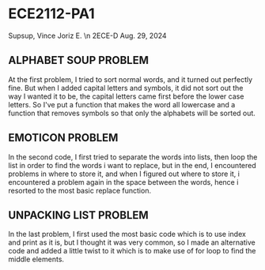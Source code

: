 # ECE2112-PA1
Supsup, Vince Joriz E. \n
2ECE-D
Aug. 29, 2024
## ALPHABET SOUP PROBLEM
At the first problem, I tried to sort normal words, and it turned out perfectly fine. But when I added capital letters and symbols, it did not sort out the way I wanted it to be, the capital letters came first before the lower case letters. So I've put a function that makes the word all lowercase and a function that removes symbols so that only the alphabets will be sorted out.
## EMOTICON PROBLEM
In the second code, I first tried to separate the words into lists, then loop the list in order to find the words i want to replace, but in the end, I encountered problems in where to store it, and when I figured out where to store it, i encountered a problem again in the space between the words, hence i resorted to the most basic replace function.
## UNPACKING LIST PROBLEM
In the last problem, I first used the most basic code which is to use index and print as it is, but I thought it was very common, so I made an alternative code and added a little twist to it which is to make use of for loop to find the middle elements.
